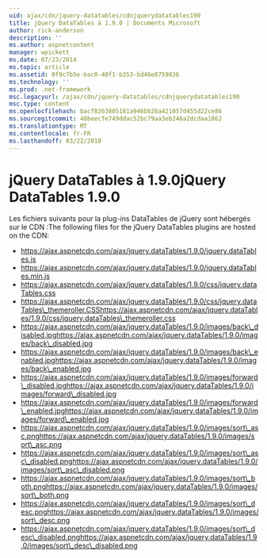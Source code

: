 ```yaml
---
uid: ajax/cdn/jquery-datatables/cdnjquerydatatables190
title: jQuery DataTables à 1.9.0 | Documents Microsoft
author: rick-anderson
description: ''
ms.author: aspnetcontent
manager: wpickett
ms.date: 07/23/2014
ms.topic: article
ms.assetid: 0f9c7b5e-bac0-40f1-b353-bd46e8759836
ms.technology: ''
ms.prod: .net-framework
msc.legacyurl: /ajax/cdn/jquery-datatables/cdnjquerydatatables190
msc.type: content
ms.openlocfilehash: bacf8263805181a946bb26a421057d455d22ce86
ms.sourcegitcommit: 48beecfe749ddac52bc79aa3eb246a2dcdaa1862
ms.translationtype: MT
ms.contentlocale: fr-FR
ms.lasthandoff: 03/22/2018
---
```

<a name="jquery-datatables-190"></a><span data-ttu-id="c5b56-102">jQuery DataTables à 1.9.0</span><span class="sxs-lookup"><span data-stu-id="c5b56-102">jQuery DataTables 1.9.0</span></span>
====================
<span data-ttu-id="c5b56-103">Les fichiers suivants pour la plug-ins DataTables de jQuery sont hébergés sur le CDN :</span><span class="sxs-lookup"><span data-stu-id="c5b56-103">The following files for the jQuery DataTables plugins are hosted on the CDN:</span></span>

- https://ajax.aspnetcdn.com/ajax/jquery.dataTables/1.9.0/jquery.dataTables.js
- https://ajax.aspnetcdn.com/ajax/jquery.dataTables/1.9.0/jquery.dataTables.min.js
- https://ajax.aspnetcdn.com/ajax/jquery.dataTables/1.9.0/css/jquery.dataTables.css
- <span data-ttu-id="c5b56-104">https://ajax.aspnetcdn.com/ajax/jquery.dataTables/1.9.0/css/jquery.dataTables\_themeroller.CSS</span><span class="sxs-lookup"><span data-stu-id="c5b56-104">https://ajax.aspnetcdn.com/ajax/jquery.dataTables/1.9.0/css/jquery.dataTables\_themeroller.css</span></span>
- <span data-ttu-id="c5b56-105">https://ajax.aspnetcdn.com/ajax/jquery.dataTables/1.9.0/images/back\_disabled.jpg</span><span class="sxs-lookup"><span data-stu-id="c5b56-105">https://ajax.aspnetcdn.com/ajax/jquery.dataTables/1.9.0/images/back\_disabled.jpg</span></span>
- <span data-ttu-id="c5b56-106">https://ajax.aspnetcdn.com/ajax/jquery.dataTables/1.9.0/images/back\_enabled.jpg</span><span class="sxs-lookup"><span data-stu-id="c5b56-106">https://ajax.aspnetcdn.com/ajax/jquery.dataTables/1.9.0/images/back\_enabled.jpg</span></span>
- <span data-ttu-id="c5b56-107">https://ajax.aspnetcdn.com/ajax/jquery.dataTables/1.9.0/images/forward\_disabled.jpg</span><span class="sxs-lookup"><span data-stu-id="c5b56-107">https://ajax.aspnetcdn.com/ajax/jquery.dataTables/1.9.0/images/forward\_disabled.jpg</span></span>
- <span data-ttu-id="c5b56-108">https://ajax.aspnetcdn.com/ajax/jquery.dataTables/1.9.0/images/forward\_enabled.jpg</span><span class="sxs-lookup"><span data-stu-id="c5b56-108">https://ajax.aspnetcdn.com/ajax/jquery.dataTables/1.9.0/images/forward\_enabled.jpg</span></span>
- <span data-ttu-id="c5b56-109">https://ajax.aspnetcdn.com/ajax/jquery.dataTables/1.9.0/images/sort\_asc.png</span><span class="sxs-lookup"><span data-stu-id="c5b56-109">https://ajax.aspnetcdn.com/ajax/jquery.dataTables/1.9.0/images/sort\_asc.png</span></span>
- <span data-ttu-id="c5b56-110">https://ajax.aspnetcdn.com/ajax/jquery.dataTables/1.9.0/images/sort\_asc\_disabled.png</span><span class="sxs-lookup"><span data-stu-id="c5b56-110">https://ajax.aspnetcdn.com/ajax/jquery.dataTables/1.9.0/images/sort\_asc\_disabled.png</span></span>
- <span data-ttu-id="c5b56-111">https://ajax.aspnetcdn.com/ajax/jquery.dataTables/1.9.0/images/sort\_both.png</span><span class="sxs-lookup"><span data-stu-id="c5b56-111">https://ajax.aspnetcdn.com/ajax/jquery.dataTables/1.9.0/images/sort\_both.png</span></span>
- <span data-ttu-id="c5b56-112">https://ajax.aspnetcdn.com/ajax/jquery.dataTables/1.9.0/images/sort\_desc.png</span><span class="sxs-lookup"><span data-stu-id="c5b56-112">https://ajax.aspnetcdn.com/ajax/jquery.dataTables/1.9.0/images/sort\_desc.png</span></span>
- <span data-ttu-id="c5b56-113">https://ajax.aspnetcdn.com/ajax/jquery.dataTables/1.9.0/images/sort\_desc\_disabled.png</span><span class="sxs-lookup"><span data-stu-id="c5b56-113">https://ajax.aspnetcdn.com/ajax/jquery.dataTables/1.9.0/images/sort\_desc\_disabled.png</span></span>
